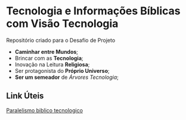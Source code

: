 # Tecnologia e Informações Bíblicas com Visão Tecnologia
Repositório criado para o Desafio de Projeto
* **Caminhar entre Mundos**;
* Brincar com as **Tecnologia**;
* Inovação na Leitura **Religiosa**;
* Ser protagonista do **Próprio Universo**;
* **Ser um semeador** de _Árvores Tecnologia_;
## Link Úteis
[Paralelismo biblico tecnologico](https://itforum.com.br/coluna/diversidade-na-escada/)
